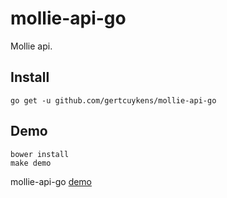 # mollie-api-go

Mollie api.

## Install

    go get -u github.com/gertcuykens/mollie-api-go

## Demo
    
    bower install
    make demo

mollie-api-go [demo](http://localhost:8080)